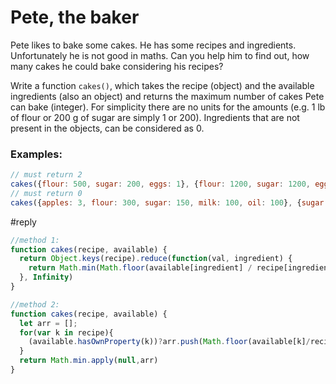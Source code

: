 # Pete, the baker

Pete likes to bake some cakes. He has some recipes and ingredients. Unfortunately he is not good in maths. Can you help him to find out, how many cakes he could bake considering his recipes?

Write a function `cakes()`, which takes the recipe (object) and the available ingredients (also an object) and returns the maximum number of cakes Pete can bake (integer). For simplicity there are no units for the amounts (e.g. 1 lb of flour or 200 g of sugar are simply 1 or 200). Ingredients that are not present in the objects, can be considered as 0.

### Examples:
```js
// must return 2
cakes({flour: 500, sugar: 200, eggs: 1}, {flour: 1200, sugar: 1200, eggs: 5, milk: 200}); 
// must return 0
cakes({apples: 3, flour: 300, sugar: 150, milk: 100, oil: 100}, {sugar: 500, flour: 2000, milk: 2000}); 
```

#reply
```js
//method 1:
function cakes(recipe, available) {
  return Object.keys(recipe).reduce(function(val, ingredient) {
    return Math.min(Math.floor(available[ingredient] / recipe[ingredient] || 0), val)
  }, Infinity)  
}

//method 2:
function cakes(recipe, available) {
  let arr = [];
  for(var k in recipe){
    (available.hasOwnProperty(k))?arr.push(Math.floor(available[k]/recipe[k])):arr.push(0);
  }
  return Math.min.apply(null,arr)
}
```
